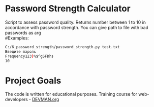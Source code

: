 # Password Strength Calculator

Script to assess password quality. Returns number between 1 to 10 in accordance with password strength.
You can give path to file with bad passwords as arg  
#Examples:
```bash
C:/6_password_strength/password_strength.py test.txt
Введите пароль
Frequency123)%$^gSFDhs
10
```
# Project Goals

The code is written for educational purposes. Training course for web-developers - [DEVMAN.org](https://devman.org)
